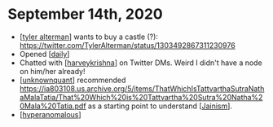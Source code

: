 # September 14th, 2020
- [[tyler alterman]] wants to buy a castle (?): https://twitter.com/TylerAlterman/status/1303492867311230976
- Opened [[daily]]
- Chatted with [[harveykrishna]] on Twitter DMs. Weird I didn't have a node on him/her already!
- [[unknownquant]] recommended https://ia803108.us.archive.org/5/items/ThatWhichIsTattvarthaSutraNathaMalaTatia/That%20Which%20is%20Tattvartha%20Sutra%20Natha%20Mala%20Tatia.pdf as a starting point to understand [[Jainism]].
- [[hyperanomalous]]

[//begin]: # "Autogenerated link references for markdown compatibility"
[tyler alterman]: ../tyler-alterman "Tyler Alterman"
[daily]: ../daily "Daily"
[harveykrishna]: ../harveykrishna "Harveykrishna"
[unknownquant]: ../unknownquant "Unknownquant"
[Jainism]: ../jainism "Jainism"
[hyperanomalous]: ../hyperanomalous "Hyperanomalous"
[//end]: # "Autogenerated link references"
